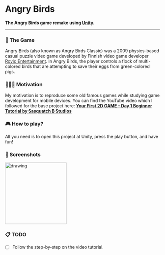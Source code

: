 # Angry Birds

**The Angry Birds game remake using [Unity](https://unity.com).**

___

### 👾 The Game

Angry Birds (also known as Angry Birds Classic) was a 2009 physics-based casual puzzle video game developed by Finnish video game developer [Rovio Entertainment](https://www.rovio.com). In Angry Birds, the player controls a flock of multi-colored birds that are attempting to save their eggs from green-colored pigs.

### 👩🏽‍💻 Motivation

My motivation is to reproduce some old famous games while studying game development for mobile devices. You can find the YouTube video which I followed for the base project here: 
**[Your First 2D GAME - Day 1 Beginner Tutorial by Sasquatch B Studios](https://youtu.be/QplEeEAJxck?si=P6LX6YKFd_sciPnu)**

### 🎮 How to play?

All you need is to open this project at Unity, press the play button, and have fun!

### 📸 Screenshots

<img src="" alt="drawing" width="200"/>

### 📋 TODO

- [ ] Follow the step-by-step on the video tutorial.
